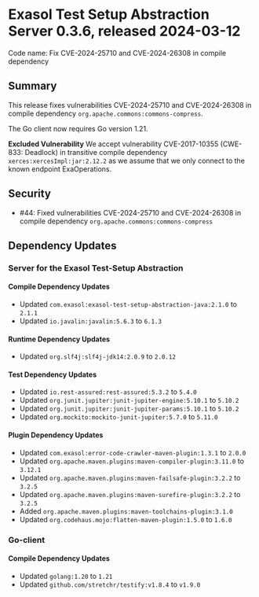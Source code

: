 # Exasol Test Setup Abstraction Server 0.3.6, released 2024-03-12

Code name: Fix CVE-2024-25710 and CVE-2024-26308 in compile dependency

## Summary

This release fixes vulnerabilities CVE-2024-25710 and CVE-2024-26308 in compile dependency `org.apache.commons:commons-compress`.

The Go client now requires Go version 1.21.

**Excluded Vulnerability** We accept vulnerability CVE-2017-10355 (CWE-833: Deadlock) in transitive compile dependency `xerces:xercesImpl:jar:2.12.2` as we assume that we only connect to the known endpoint ExaOperations.

## Security

* #44: Fixed vulnerabilities CVE-2024-25710 and CVE-2024-26308 in compile dependency `org.apache.commons:commons-compress`

## Dependency Updates

### Server for the Exasol Test-Setup Abstraction

#### Compile Dependency Updates

* Updated `com.exasol:exasol-test-setup-abstraction-java:2.1.0` to `2.1.1`
* Updated `io.javalin:javalin:5.6.3` to `6.1.3`

#### Runtime Dependency Updates

* Updated `org.slf4j:slf4j-jdk14:2.0.9` to `2.0.12`

#### Test Dependency Updates

* Updated `io.rest-assured:rest-assured:5.3.2` to `5.4.0`
* Updated `org.junit.jupiter:junit-jupiter-engine:5.10.1` to `5.10.2`
* Updated `org.junit.jupiter:junit-jupiter-params:5.10.1` to `5.10.2`
* Updated `org.mockito:mockito-junit-jupiter:5.7.0` to `5.11.0`

#### Plugin Dependency Updates

* Updated `com.exasol:error-code-crawler-maven-plugin:1.3.1` to `2.0.0`
* Updated `org.apache.maven.plugins:maven-compiler-plugin:3.11.0` to `3.12.1`
* Updated `org.apache.maven.plugins:maven-failsafe-plugin:3.2.2` to `3.2.5`
* Updated `org.apache.maven.plugins:maven-surefire-plugin:3.2.2` to `3.2.5`
* Added `org.apache.maven.plugins:maven-toolchains-plugin:3.1.0`
* Updated `org.codehaus.mojo:flatten-maven-plugin:1.5.0` to `1.6.0`

### Go-client

#### Compile Dependency Updates

* Updated `golang:1.20` to `1.21`
* Updated `github.com/stretchr/testify:v1.8.4` to `v1.9.0`
